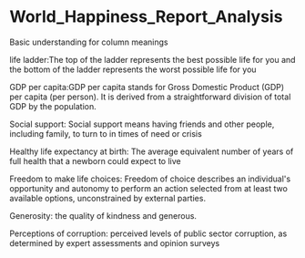 # World_Happiness_Report_Analysis
<p>Basic understanding for column meanings</p>

life ladder:The top of the ladder represents the best possible life for you and the bottom of the ladder represents the worst possible life for you

GDP per capita:GDP per capita stands for Gross Domestic Product (GDP) per capita (per person). It is derived from a straightforward division of total GDP by the population.

Social support: Social support means having friends and other people, including family, to turn to in times of need or crisis

Healthy life expectancy at birth: The average equivalent number of years of full health that a newborn could expect to live

Freedom to make life choices: Freedom of choice describes an individual's opportunity and autonomy to perform an action selected from at least two available options, unconstrained by external parties.

Generosity: the quality of kindness and generous.

Perceptions of corruption: perceived levels of public sector corruption, as determined by expert assessments and opinion surveys
